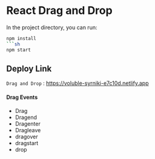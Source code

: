 # React Drag and Drop 

In the project directory, you can run:

```sh
npm install
```sh
npm start
```
## Deploy Link

`Drag and Drop` : <https://voluble-syrniki-e7c10d.netlify.app>

#### Drag Events

- Drag
- Dragend
- Dragenter
- Dragleave
- dragover
- dragstart
- drop
